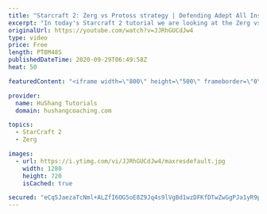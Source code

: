 ```yaml
---
title: "Starcraft 2: Zerg vs Protoss strategy | Defending Adept All Ins"
excerpt: "In today's Starcraft 2 tutorial we are looking at the Zerg vs Protoss matchup and correct the strategy to defend vs protoss adept all ins!  Some important points to this defense include 1. Getting an early tech scout with your overlord so you know when to get your buildings 2. Scouting the protoss gasses"
originalUrl: https://youtube.com/watch?v=JJRhGUCdJw4
type: video
price: Free
length: PT8M48S
publishedDateTime: 2020-09-29T06:49:58Z
heat: 50

featuredContent: "<iframe width=\"800\" height=\"500\" frameborder=\"0\" src=\"https://www.youtube.com/embed/JJRhGUCdJw4\" allow=\"accelerometer; autoplay; encrypted-media; gyroscope; picture-in-picture\" allowfullscreen></iframe>"

provider:
  name: HuShang Tutorials
  domain: hushangcoaching.com

topics:
  - StarCraft 2
  - Zerg

images:
  - url: https://i.ytimg.com/vi/JJRhGUCdJw4/maxresdefault.jpg
    width: 1280
    height: 720
    isCached: true

secured: "eCq5JaezaTcNml+ALZfI6OG5oE8Z9Jq4s9lVgBd1wzDFKfDTwZwGgPJa1yR9pjX/bkwgJUxP/isIU9DPeMxzR6joLeJDt2vw4iB4eJPjGr/8r2CKMfOV+SXVoNaAOL5Ckr174v9XqN0zX9U1URge1LCy6/xCkmvoFw+Hu/LncXz8eXiDyf/SJenI9reEsouAvf1fYEFTOTNWOoSN8qH3Gmk5n/Wk+OtqJzRsbvWjxeklx9astPCTah3Qp/D99jnJQ+ZJDATsMG6w7XM6m3YJXIrMEKLOid0GbJEJ/Xq7wqkLbWhwBe5HBK5Tb6EB3S+iObffudpxxB2QLW2/pqTvpdS9bPnpOnL0cVtKNZUG9rPFg8mneeUPd1o884bPJux8VSFVAlxz1SiUALCAnZVfhdKfRMseScUkKQiiYBrh2L8=;aAncL+bDR7YRg77LYCebiw=="
---
```


